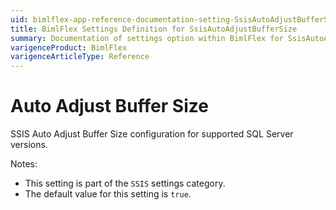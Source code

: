 ```yaml
---
uid: bimlflex-app-reference-documentation-setting-SsisAutoAdjustBufferSize
title: BimlFlex Settings Definition for SsisAutoAdjustBufferSize
summary: Documentation of settings option within BimlFlex for SsisAutoAdjustBufferSize
varigenceProduct: BimlFlex
varigenceArticleType: Reference
---
```


# Auto Adjust Buffer Size

SSIS Auto Adjust Buffer Size configuration for supported SQL Server versions.

Notes:
* This setting is part of the `SSIS` settings category.
* The default value for this setting is `true`.